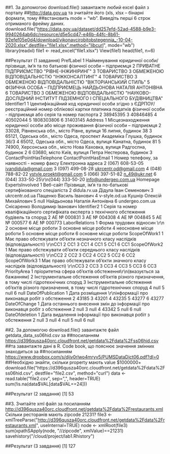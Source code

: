 ##1. За допомогою download.file() завантажте любий excel файл з порталу
##http://data.gov.ua та зчитайте його (xls, xlsx – бінарні формати, тому
##встановить mode = “wb”. Виведіть перші 6 строк отриманого фрейму даних.
download.file("https://data.gov.ua/dataset/dd257efd-52ad-4588-b9e3-9940264ab6dc/resource/d5e5cd47-e46b-44fc-8b61-92efef05e0d4/download/vikonavcirobitobstegennia_-10-04-2020.xlsx",destfile="file1.xlsx",method="libcurl", mode="wb")
library(readxl)
file1 <- read_excel("file1.xlsx")
View(file1)
head(file1, n=6)

##Результат (1 завдання)
                                                                                                   PrefLabel
1                     Найменування юридичної особи/прізвище, ім’я та по батькові фізичної особи – підприємця
2                                                                   ПРИВАТНЕ ПІДПРИЄМСТВО "РІВНЕ-ІНЖИНІРИНГ"
3                                                    ТОВАРИСТВО З ОБМЕЖЕНОЮ ВІДПОВІДАЛЬНІСТЮ "ІНЖКОНСАЛТИНГ"
4                                             ТОВАРИСТВО З ОБМЕЖЕНОЮ ВІДПОВІДАЛЬНІСТЮ "ВІКТОРІАНСЬКИЙ СТИЛЬ"
5                                                   ФІЗИЧНА ОСОБА – ПІДПРИЄМЕЦЬ НАЙДЬОНОВА НАТАЛІЯ АНТОНІВНА
6 ТОВАРИСТВО З ОБМЕЖЕНОЮ ВІДПОВІДАЛЬНІСТЮ "НАУКОВО-ДОСЛІДНИЙ ІНСТИТУТ ПІДЗЕМНОГО І СПЕЦІАЛЬНОГО БУДІВНИЦТВА"
                                                                                                                                                           Identifier1
1 Ідентифікаційний код юридичної особи згідно з ЄДРПОУ/ реєстраційний номер облікової картки платника податків фізичної особи - підприємця або серія та номер паспорта
2                                                                                                                                                             38945395
3                                                                                                                                                             40846485
4                                                                                                                                                             40502044
5                                                                                                                                                           1808303806
6                                                                                                                                                             31403145
                                                                            Address
1 Місцезнаходження юридичної особи або місце проживання фізичної особи – підприємця
2                  33028, Рівненська обл., місто Рівне, вулиця 16 липня, будинок 38
3         65121, Одеська обл., місто Одеса, проспект Академіка Глушка, будинок 36/3
4                      65012, Одеська обл., місто Одеса, вулиця Канатна, будинок 81
5           74900, Херсонська обл., місто Нова Каховка, вулиця Радгоспна, будинок 2
6                              03680, місто Київ, вулиця Петра Нестерова, будинок 3
                    ContactPointHasTelephone    ContactPointHasEmail
1 Номер телефону, за наявності - номер факсу       Електронна адреса
2                            (067) 608-53-05    ivandidula@gmail.com
3                            (097) 499-08-28   ukrcentr.od@gmail.com
4                            (048) 788-82-22 vstyle.proekt@gmail.com
5                            (066) 397-51-82            n_49@ukr.net
6         (044) 333-50-25\r\n(044) 333-50-20    info@undergeo.com.ua
         Homepage                                           ExpertsInvolved
1        Веб-сайт Прізвище, ім’я та по-батькові сертифікованого спеціаліста
2    didula.rv.ua                                     Дідула Іван Семенович
3  ukrcentr.od.ua                                   Пащенко Василь Іванович
4   v-style.od.ua                                 Кушнір Олексій Михайлович
5            null                              Найдьонова Наталія Антонівна
6 undergeo.com.ua                             Снісаренко Володимир Іванович
                                                                                      Identifier2
1 Серія та номер кваліфікаційного сертифіката експерта з технічного обстеження будівель та споруд
2                                                                                     АЕ № 000831
3                                                                                     АЕ № 004308
4                                                                                     АЕ № 004845
5                                                                                     АЕ № 000577
6                                                                                     АЕ № 000773
                LaborRelations
1 Форма трудових відносин \r\n
2         основне місце роботи
3         основне місце роботи
4       неосновне місце роботи
5         основне місце роботи
6         основне місце роботи
                                                                         ScopeOfWork1
1 Має право обстежувати об’єкти незначного класу наслідків (відповідальності) \r\nСС1
2                                                                                 СС1
3                                                                                 СС1
4                                                                                 СС1
5                                                                                 СС1
6                                                                                 СС1
                                                                         ScopeOfWork2
1 Має право обстежувати об’єкти середнього класу наслідків (відповідальності) \r\nСС2
2                                                                                 СС2
3                                                                                 СС2
4                                                                                 СС2
5                                                                                 СС2
6                                                                                 СС2
                                                                       ScopeOfWork3
1 Має право обстежувати об’єкти значного класу наслідків (відповідальності) \r\nСС3
2                                                                               СС3
3                                                                               СС3
4                                                                               СС3
5                                                                               СС3
6                                                                               СС3
                                                                                 PriorityArea
1                           пріоритетна сфера об’єктів обстеження\r\n(вказується за бажанням)
2 Інструментальне обстеження об’єктів різного призначення, в тому числі гідротехнічних споруд
3 Інструментальне обстеження об’єктів різного призначення, в тому числі гідротехнічних споруд
4                                                                                        null
5                                                                                        null
6                                                                                        null
                                                DateOfPublication
1 Дата розміщення \r\nінформації про виконавця робіт з обстеження
2                                                           43185
3                                                           43201
4                                                           43235
5                                                           43277
6                                                           43277
                                                                   DateOfChange
1 Дата  останнього внесення змін до інформації про виконавця робіт з обстеження
2                                                                          null
3                                                                          null
4                                                                         43342
5                                                                          null
6                                                                          null
                                              DateOfdeletion
1 Дата видалення інформації про виконавця робіт з обстеження
2                                                       null
3                                                       null
4                                                       null
5                                                       null
6                                                       null



##2. За допомогою download.file() завантажте файл getdata_data_ss06hid.csv за
##посиланням https://d396qusza40orc.cloudfront.net/getdata%2Fdata%2Fss06hid.csv ##та завантажте дані в R. Code book, що пояснює значення змінних знаходиться за ##посиланням https://www.dropbox.com/s/dijv0rlwo4mryv5/PUMSDataDict06.pdf?dl=0
##Необхідно знайти, скільки property мають value $1000000+
download.file("https://d396qusza40orc.cloudfront.net/getdata%2Fdata%2Fss06hid.csv", destfile="file2.csv", method="curl")
data <- read.table("file2.csv", sep=",", header=TRUE)
sum(!is.na(data$VAL[data$VAL==24]))

##Результат (2 завдання)
[1] 53

##3. Зчитайте xml файл за посиланням http://d396qusza40orc.cloudfront.net/getdata%2Fdata%2Frestaurants.xml
Скільки ресторанів мають zipcode 21231?
file3 <- xmlTreeParse("http://d396qusza40orc.cloudfront.net/getdata%2Fdata%2Frestaurants.xml", useInternal=TRUE)
node <- xmlRoot(file3)
sum(xpathSApply(node, "//zipcode", xmlValue)==21231)
savehistory("/cloud/project/lab1.Rhistory")

##Результат (3 завдання)
[1] 127
